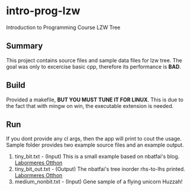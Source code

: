 # intro-prog-lzw
Introduction to Programming Course LZW Tree
## Summary
This project contains source files and sample data files for lzw tree.
The goal was only to excercise basic cpp, therefore its performance is **BAD**.
## Build
Provided a makefile, **BUT YOU MUST TUNE IT FOR LINUX**.
This is due to the fact that with mingw on win, the executable extension is needed.
## Run
If you dont provide any cl args, then the app will print to cout the usage.
Sample folder provides two example source files and an example output.
1. tiny_bit.txt - (Input) This is a small example based on nbatfai's blog. [Labormeres Otthon](https://progpater.blog.hu/2011/03/05/labormeres_otthon_avagy_hogyan_dolgozok_fel_egy_pedat) 
2. tiny_bit_out.txt - (Output) The nbatfai's tree inorder rhs-to-lhs printed. [Labormeres Otthon](https://progpater.blog.hu/2011/03/05/labormeres_otthon_avagy_hogyan_dolgozok_fel_egy_pedat) 
3. medium_nonbit.txt - (Input) Gene sample of a flying unicorn 
Huzzah!
